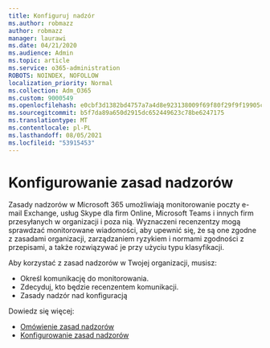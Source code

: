```yaml
---
title: Konfiguruj nadzór
ms.author: robmazz
author: robmazz
manager: laurawi
ms.date: 04/21/2020
ms.audience: Admin
ms.topic: article
ms.service: o365-administration
ROBOTS: NOINDEX, NOFOLLOW
localization_priority: Normal
ms.collection: Adm_O365
ms.custom: 9000549
ms.openlocfilehash: e0cbf3d1382bd4757a7a4d8e923138009f69f80f29f9f19905c88ea37ac1f0cd
ms.sourcegitcommit: b5f7da89a650d2915dc652449623c78be6247175
ms.translationtype: MT
ms.contentlocale: pl-PL
ms.lasthandoff: 08/05/2021
ms.locfileid: "53915453"
---
```

# <a name="configure-supervision-policies"></a>Konfigurowanie zasad nadzorów

Zasady nadzorów w Microsoft 365 umożliwiają monitorowanie poczty e-mail Exchange, usług Skype dla firm Online, Microsoft Teams i innych firm przesyłanych w organizacji i poza nią. Wyznaczeni recenzentzy mogą sprawdzać monitorowane wiadomości, aby upewnić się, że są one zgodne z zasadami organizacji, zarządzaniem ryzykiem i normami zgodności z przepisami, a także rozwiązywać je przy użyciu typu klasyfikacji.

Aby korzystać z zasad nadzorów w Twojej organizacji, musisz:

- Określ komunikację do monitorowania.
- Zdecyduj, kto będzie recenzentem komunikacji.
- Zasady nadzór nad konfiguracją

Dowiedz się więcej: 

- [Omówienie zasad nadzorów](https://docs.microsoft.com/microsoft-365/compliance/supervision-policies)
- [Konfigurowanie zasad nadzorów](https://docs.microsoft.com/microsoft-365/compliance/configure-supervision-policies)
